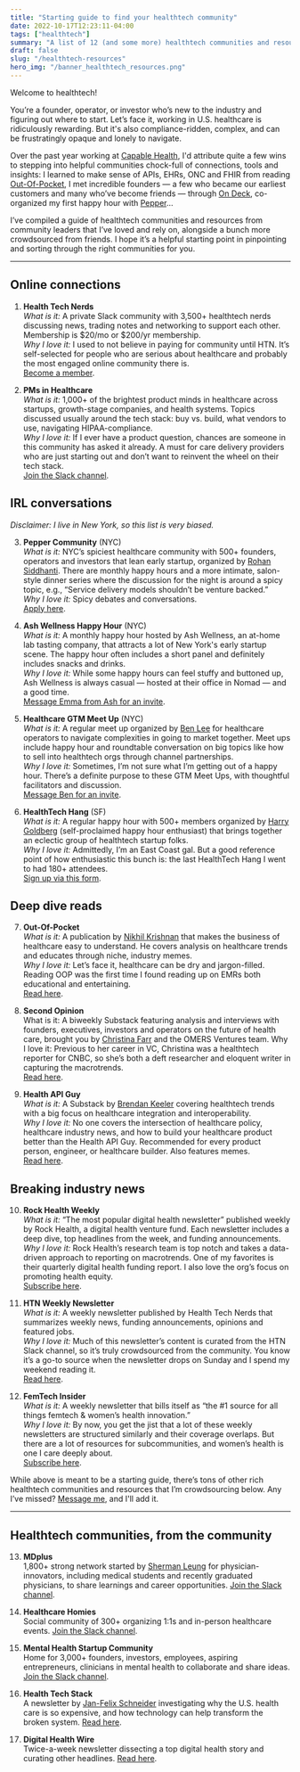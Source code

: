 ```yaml
---
title: "Starting guide to find your healthtech community"
date: 2022-10-17T12:23:11-04:00
tags: ["healthtech"]
summary: "A list of 12 (and some more) healthtech communities and resources for anyone new to healthtech."
draft: false
slug: "/healthtech-resources"
hero_img: "/banner_healthtech_resources.png"
---
```


Welcome to healthtech! 

You’re a founder, operator, or investor who’s new to the industry and figuring out where to start. Let’s face it, working in U.S. healthcare is ridiculously rewarding. But it's also compliance-ridden, complex, and can be frustratingly opaque and lonely to navigate. 

Over the past year working at [Capable Health](www.capablehealth.com), I'd attribute quite a few wins to stepping into helpful communities chock-full of connections, tools and insights: I learned to make sense of APIs, EHRs, ONC and FHIR from reading [Out-Of-Pocket](https://www.outofpocket.health/p/how-to-integrate-into-an-emr-and-why-epic-won-with-brendan-keeler), I met incredible founders — a few who became our earliest customers and many who’ve become friends — through [On Deck](https://www.beondeck.com/), co-organized my first happy hour with [Pepper](https://peppernyc.umso.co/)…

I’ve compiled a guide of healthtech communities and resources from community leaders that I’ve loved and rely on, alongside a bunch more crowdsourced from friends. I hope it’s a helpful starting point in pinpointing and sorting through the right communities for you.

---
## Online connections
1. **Health Tech Nerds**   
*What is it:* A private Slack community with 3,500+ healthtech nerds discussing news, trading notes and networking to support each other. Membership is $20/mo or $200/yr membership.  
*Why I love it:* I used to not believe in paying for community until HTN. It’s self-selected for people who are serious about healthcare and probably the most engaged online community there is.   
[Become a member](https://www.healthtechnerds.com/pricing).   

2. **PMs in Healthcare**     
*What is it:* 1,000+ of the brightest product minds in healthcare across startups, growth-stage companies, and health systems. Topics discussed usually around the tech stack: buy vs. build, what vendors to use, navigating HIPAA-compliance.   
*Why I love it:* If I ever have a product question, chances are someone in this community has asked it already. A must for care delivery providers who are just starting out and don’t want to reinvent the wheel on their tech stack.   
[Join the Slack channel](https://join.slack.com/t/healthcare-pms/shared_invite/zt-1hjrviqcz-eBIA7nWLzyeJU6UCijq28g). 
   
## IRL conversations
*Disclaimer: I live in New York, so this list is very biased.*

3. **Pepper Community** (NYC)   
*What is it:* NYC’s spiciest healthcare community with 500+ founders, operators and investors that lean early startup, organized by [Rohan Siddhanti](https://www.linkedin.com/in/rohan-siddhanti-61773033/). There are monthly happy hours and a more intimate, salon-style dinner series where the discussion for the night is around a spicy topic, e.g., “Service delivery models shouldn’t be venture backed.”    
*Why I love it:* Spicy debates and conversations.   
[Apply here](https://peppernyc.umso.co/). 

4. **Ash Wellness Happy Hour** (NYC)    
*What is it:* A monthly happy hour hosted by Ash Wellness, an at-home lab tasting company, that attracts a lot of New York's early startup scene. The happy hour often includes a short panel and definitely includes snacks and drinks.   
*Why I love it:* While some happy hours can feel stuffy and buttoned up, Ash Wellness is always casual — hosted at their office in Nomad — and a good time.    
[Message Emma from Ash for an invite](https://www.linkedin.com/in/emma-jean-rayner-6a25a3a8/).

5. **Healthcare GTM Meet Up** (NYC)   
*What is it:* A regular meet up organized by [Ben Lee](https://www.linkedin.com/in/benjamin-lee-243bbb97/) for healthcare operators to navigate complexities in going to market together. Meet ups include happy hour and roundtable conversation on big topics like how to sell into healthtech orgs through channel partnerships.    
*Why I love it:* Sometimes, I’m not sure what I’m getting out of a happy hour. There’s a definite purpose to these GTM Meet Ups, with thoughtful facilitators and discussion.  
[Message Ben for an invite](https://www.linkedin.com/in/benjamin-lee-243bbb97/).  
 
6. **HealthTech Hang** (SF)    
*What is it:* A regular happy hour with 500+ members organized by [Harry Goldberg](https://www.linkedin.com/in/harrycgoldberg/) (self-proclaimed happy hour enthusiast) that brings together an eclectic group of healthtech startup folks.   
*Why I love it:* Admittedly, I’m an East Coast gal. But a good reference point of how enthusiastic this bunch is: the last HealthTech Hang I went to had 180+ attendees.   
[Sign up via this form](https://bit.ly/SFHTHPublicContactListSignUp).
     

## Deep dive reads
7. **Out-Of-Pocket**   
*What is it:* A publication by [Nikhil Krishnan](https://www.linkedin.com/in/nikhil-krishnan-60400947/) that makes the business of healthcare easy to understand. He covers analysis on healthcare trends and educates through niche, industry memes.  
*Why I love it:* Let’s face it, healthcare can be dry and jargon-filled. Reading OOP was the first time I found reading up on EMRs both educational and entertaining.   
[Read here](https://www.outofpocket.health/).

8. **Second Opinion**   
What is it: A biweekly Substack featuring analysis and interviews with founders, executives, investors and operators on the future of health care, brought you by [Christina Farr](https://www.linkedin.com/in/christinafarr/) and the OMERS Ventures team. 
Why I love it: Previous to her career in VC, Christina was a healthtech reporter for CNBC, so she’s both a deft researcher and eloquent writer in capturing the macrotrends.   
[Read here](https://ovsecondopinion.substack.com/).

9. **Health API Guy**   
*What is it:* A Substack by [Brendan Keeler](https://www.linkedin.com/in/brendan-keeler/) covering healthtech trends with a big focus on healthcare integration and interoperability.   
*Why I love it:* No one covers the intersection of healthcare policy, healthcare industry news, and how to build your healthcare product better than the Health API Guy. Recommended for every product person, engineer, or healthcare builder. Also features memes.   
[Read here](https://healthapiguy.substack.com/).  
  
## Breaking industry news
10. **Rock Health Weekly**    
*What is it:* “The most popular digital health newsletter” published weekly by Rock Health, a digital health venture fund. Each newsletter includes a deep dive, top headlines from the week, and funding announcements.    
*Why I love it:* Rock Health’s research team is top notch and takes a data-driven approach to reporting on macrotrends. One of my favorites is their quarterly digital health funding report. I also love the org’s focus on promoting health equity.   
[Subscribe here](https://rockhealth.com/rock-weekly/). 

11. **HTN Weekly Newsletter**    
*What is it:* A  weekly newsletter published by Health Tech Nerds that summarizes weekly news, funding announcements, opinions and featured jobs.   
*Why I love it:* Much of this newsletter’s content is curated from the HTN Slack channel, so it’s truly crowdsourced from the community. You know it’s a go-to source when the newsletter drops on Sunday and I spend my weekend reading it.   
[Read here](https://www.healthtechnerds.com/tags/weekly-newsletters). 

12. **FemTech Insider**    
*What is it:* A weekly newsletter that bills itself as “the #1 source for all things femtech & women’s health innovation.”    
*Why I love it:* By now, you get the jist that a lot of these weekly newsletters are structured similarly and their coverage overlaps. But there are a lot of resources for subcommunities, and women’s health is one I care deeply about.    
[Subscribe here](https://femtechinsider.com/newsletter/).

While above is meant to be a starting guide, there’s tons of other rich healthtech communities and resources that I’m crowdsourcing below. Any I’ve missed? [Message me](mailto:bttychng@gmail.com), and I'll add it.

---

## Healthtech communities, from the community

13. **MDplus**      
1,800+ strong network started by [Sherman Leung](https://www.linkedin.com/in/shleung/) for physician-innovators, including medical students and recently graduated physicians, to share learnings and career opportunities. [Join the Slack channel](https://mdplus.community/join).    

14. **Healthcare Homies**     
Social community of 300+ organizing 1:1s and in-person healthcare events. [Join the Slack channel](https://join.slack.com/t/healthcarehomies/shared_invite/zt-1hs7ds9te-jZ8T2uAVG503ybhilS9WSw). 

15. **Mental Health Startup Community**    
Home for 3,000+ founders, investors, employees, aspiring entrepreneurs, clinicians in mental health to collaborate and share ideas. [Join the Slack channel](https://join.slack.com/t/mhealthstartups/shared_invite/zt-1hs89wzyq-4kADW3r97GM1qr2kWV8IAg).

16. **Health Tech Stack**    
A newsletter by [Jan-Felix Schneider](https://www.healthtechstack.io/) investigating why the U.S. health care is so expensive, and how technology can help transform the broken system. [Read here](https://www.healthtechstack.io/).

17. **Digital Health Wire**  
Twice-a-week newsletter dissecting a top digital health story and curating other headlines. [Read here](https://digitalhealthwire.com/newsletters/). 